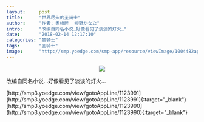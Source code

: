 ```yaml
---
layout:     post
title:      "世界尽头的圣骑士"
author:     "作者：奥桥睦  柳野かなた"
intro:      "改编自同名小说…好像看见了淡淡的灯火…"
date:       "2018-02-14 12:17:10"
categories: "圣骑士"
tags:       "圣骑士"
image:      "http://smp.yoedge.com/smp-app/resource/viewImage/1004482appline.png"
---
```

<div style="text-align: center">
<p><img src="http://smp.yoedge.com/smp-app/resource/viewImage/1004482appline.png"/></p>
</div>
<p class="post-meta">
<span>改编自同名小说…好像看见了淡淡的灯火…</span>
</p>
[http://smp3.yoedge.com/view/gotoAppLine/1123991](http://smp3.yoedge.com/view/gotoAppLine/1123991){:target="_blank"}
[http://smp3.yoedge.com/view/gotoAppLine/1123990](http://smp3.yoedge.com/view/gotoAppLine/1123990){:target="_blank"}


